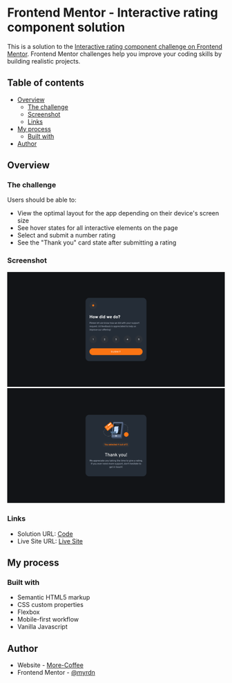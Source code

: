 # Frontend Mentor - Interactive rating component solution

This is a solution to the [Interactive rating component challenge on Frontend Mentor](https://www.frontendmentor.io/challenges/interactive-rating-component-koxpeBUmI). Frontend Mentor challenges help you improve your coding skills by building realistic projects. 

## Table of contents

- [Overview](#overview)
  - [The challenge](#the-challenge)
  - [Screenshot](#screenshot)
  - [Links](#links)
- [My process](#my-process)
  - [Built with](#built-with)
- [Author](#author)


## Overview

### The challenge

Users should be able to:

- View the optimal layout for the app depending on their device's screen size
- See hover states for all interactive elements on the page
- Select and submit a number rating
- See the "Thank you" card state after submitting a rating

### Screenshot

![](./screenshot.png)
![](./screenshot-2.png)

### Links

- Solution URL: [Code](https://github.com/myrdn/interactive-rating-component)
- Live Site URL: [Live Site](https://myrdn.github.io/interactive-rating-component/)

## My process

### Built with

- Semantic HTML5 markup
- CSS custom properties
- Flexbox
- Mobile-first workflow
- Vanilla Javascript

## Author

- Website - [More-Coffee](https://more-coffee.net)
- Frontend Mentor - [@myrdn](https://www.frontendmentor.io/profile/myrdn)
